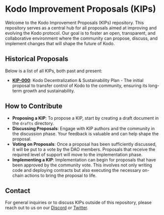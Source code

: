 # Kodo Improvement Proposals (KIPs)

Welcome to the Kodo Improvement Proposals (KIPs) repository. This repository serves as a central hub for all proposals aimed at improving and evolving the Kodo protocol. Our goal is to foster an open, transparent, and collaborative environment where the community can propose, discuss, and implement changes that will shape the future of Kodo.

## Historical Proposals

Below is a list of all KIPs, both past and present:

- [**KIP-000**](kip-000.md): Kodo Decentralization & Sustainability Plan - The initial proposal to transfer control of Kodo to the community, ensuring its long-term growth and sustainability.

## How to Contribute

- **Proposing a KIP**: To propose a KIP, start by creating a draft document in the `drafts` directory.
- **Discussing Proposals**: Engage with KIP authors and the community in the discussion phase. Your feedback is valuable and can help shape the proposal.
- **Voting on Proposals**: Once a proposal has been sufficiently discussed, it will be put to a vote by the DAO members. Proposals that receive the required level of support will move to the implementation phase.
- **Implementing a KIP**: Implementation can begin for proposals that have been approved by the community vote. This involves not only writing code and deploying contracts but also executing the necessary on-chain actions to bring the proposal to life.

## Contact

For general inquiries or to discuss KIPs outside of this repository, please reach out to us on our [Discord](https://discord.com/invite/p99hk4actg) or [Twitter](https://x.com/kodohq).

